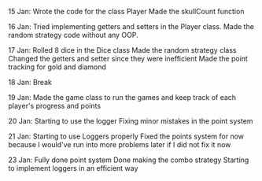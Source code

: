 15 Jan:
Wrote the code for the class Player
Made the skullCount function


16 Jan:
Tried implementing getters and setters in the Player class.
Made the random strategy code without any OOP.


17 Jan:
Rolled 8 dice in the Dice class
Made the random strategy class 
Changed the getters and setter since they were inefficient
Made the point tracking for gold and diamond

18 Jan:
Break

19 Jan:
Made the game class to run the games and keep track of each player's progress and points

20 Jan:
Starting to use the logger
Fixing minor mistakes in the point system

21 Jan:
Starting to use Loggers properly
Fixed the points system for now because I would've run into more problems later if I did not fix it now

23 Jan:
Fully done point system
Done making the combo strategy
Starting to implement loggers in an efficient way